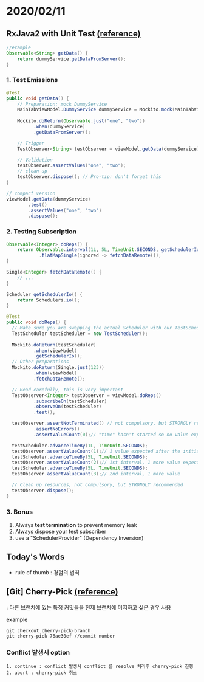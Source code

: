 # 2020/02/11

## RxJava2 with Unit Test  [(reference)](https://proandroiddev.com/rxjava-2-unit-testing-tips-207887d3f15c)

~~~java
//example
Observable<String> getData() {
    return dummyService.getDataFromServer();
}
~~~
### 1. Test Emissions
~~~java
@Test
public void getData() {
    // Preparation: mock DummyService
    MainTabViewModel.DummyService dummyService = Mockito.mock(MainTabViewModel.DummyService.class);
    
    Mockito.doReturn(Observable.just("one", "two"))
          .when(dummyService)
          .getDataFromServer();

    // Trigger
    TestObserver<String> testObserver = viewModel.getData(dummyService).test();

    // Validation
    testObserver.assertValues("one", "two");
    // clean up
    testObserver.dispose(); // Pro-tip: don't forget this
}

// compact version
viewModel.getData(dummyService)
        .test()
        .assertValues("one", "two")
        .dispose();
~~~

### 2. Testing Subscription
~~~java
Observable<Integer> doReps() {
    return Observable.interval(1L, 5L, TimeUnit.SECONDS, getSchedulerIo())
            .flatMapSingle(ignored -> fetchDataRemote());
}

Single<Integer> fetchDataRemote() {
    // ...
}

Scheduler getSchedulerIo() {
    return Schedulers.io();
}
~~~

~~~java
@Test
public void doReps() {
  // Make sure you are swapping the actual Scheduler with our TestScheduler object here
  TestScheduler testScheduler = new TestScheduler();
  
  Mockito.doReturn(testScheduler)
          .when(viewModel)
          .getSchedulerIo();
  // Other preparations
  Mockito.doReturn(Single.just(123))
          .when(viewModel)
          .fetchDataRemote();

  // Read carefully, this is very important
  TestObserver<Integer> testObserver = viewModel.doReps()
          .subscribeOn(testScheduler)
          .observeOn(testScheduler)
          .test();

  testObserver.assertNotTerminated() // not compulsory, but STRONGLY recommended
          .assertNoErrors()
          .assertValueCount(0);// "time" hasn't started so no value expected

  testScheduler.advanceTimeBy(1L, TimeUnit.SECONDS);
  testObserver.assertValueCount(1);// 1 value expected after the initial delay of 1 second
  testScheduler.advanceTimeBy(5L, TimeUnit.SECONDS);
  testObserver.assertValueCount(2);// 1st interval, 1 more value expected
  testScheduler.advanceTimeBy(5L, TimeUnit.SECONDS);
  testObserver.assertValueCount(3);// 2nd interval, 1 more value

  // Clean up resources, not compulsory, but STRONGLY recommended
  testObserver.dispose();
}
~~~

### 3. Bonus
  1. Always **test termination** to prevent memory leak
  2. Always dispose your test subscriber
  3. use a "SchedulerProvider" (Dependency Inversion)

## Today's Words
- rule of thumb : 경험의 법칙

## [Git] Cherry-Pick   [(reference)](https://imasoftwareengineer.tistory.com/7)
: 다른 브랜치에 있는 특정 커밋들을 현재 브랜치에 머지하고 싶은 경우 사용

example
~~~
git checkout cherry-pick-branch
git cherry-pick 76ae30ef //commit number
~~~

### Conflict 발생시 option
    1. continue : conflict 발생시 conflict 를 resolve 처리후 cherry-pick 진행
    2. abort : cherry-pick 취소 
